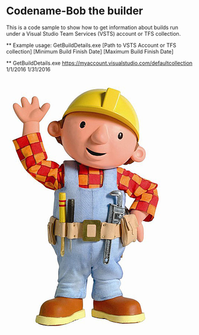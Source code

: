 Codename-Bob the builder
=====================================

<p>This is a code sample to show how to get information about builds run under a Visual Studio Team Services (VSTS) account or TFS collection.<p>

** Example usage: GetBuildDetails.exe [Path to VSTS Account or TFS collection] [Minimum Build Finish Date] [Maximum Build Finish Date]

** GetBuildDetails.exe https://myaccount.visualstudio.com/defaultcollection 1/1/2016 1/31/2016



![Alt text](bob.jpg "BOB")

